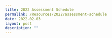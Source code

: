 ```yaml
---
title: 2022 Assessment Schedule
permalink: /Resources/2022/assessment-schedule
date: 2022-02-03
layout: post
description: ""
---
```

